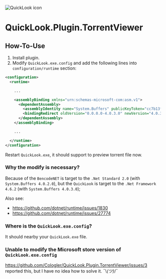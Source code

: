 ![QuickLook icon](https://user-images.githubusercontent.com/1687847/29485863-8cd61b7c-84e2-11e7-97d5-eacc2ba10d28.png)

# QuickLook.Plugin.TorrentViewer

## How-To-Use

1. Install plugin.
2. Modify `QuickLook.exe.config` and add the following lines into `configuration/runtime` section:

``` xml
<configuration>
  <runtime>

    ...

    <assemblyBinding xmlns="urn:schemas-microsoft-com:asm.v1">
      <dependentAssembly>
        <assemblyIdentity name="System.Buffers" publicKeyToken="cc7b13ffcd2ddd51" culture="neutral" />
        <bindingRedirect oldVersion="0.0.0.0-4.0.3.0" newVersion="4.0.3.0"/>
      </dependentAssembly>
    </assemblyBinding>

    ...

  </runtime>
</configuration>
```

Restart `QuickLook.exe`, it should support to preview torrent file now.

### Why the modify is necessary?

Because of the `BencodeNET` is target to the `.Net Standard 2.0` (with `System.Buffers 4.0.2.0`),
but the `QuickLook` is target to the `.Net Framework 4.6.2` (with `System.Buffers 4.0.3.0`);

Also see:

- https://github.com/dotnet/runtime/issues/1830
- https://github.com/dotnet/runtime/issues/27774

### Where is the `QuickLook.exe.config`?

It should nearby your `QuickLook.exe` file.

### Unable to modify the Microsoft store version of `QuickLook.exe.config`

https://github.com/Cologler/QuickLook.Plugin.TorrentViewer/issues/3 reported this, 
but I have no idea how to solve it. ¯\\_(ツ)_/¯

